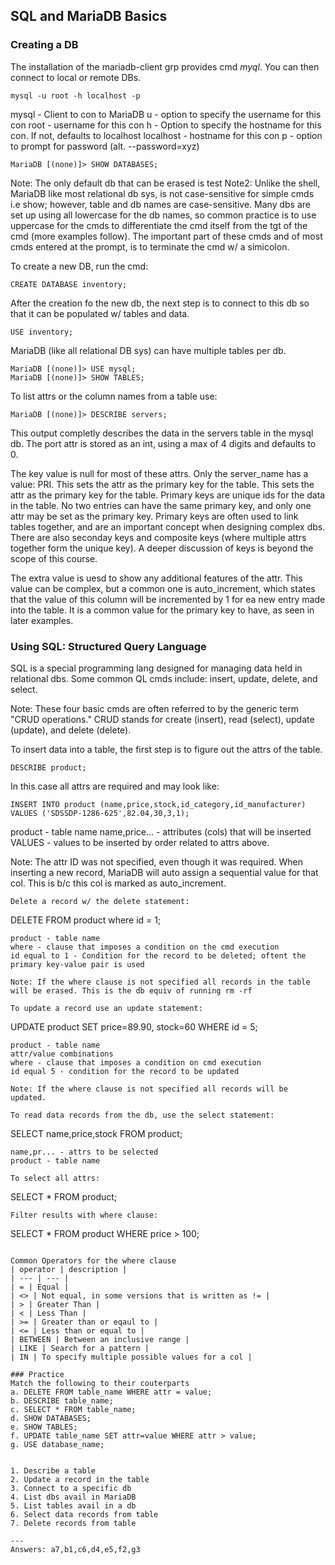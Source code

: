 ## SQL and MariaDB Basics

### Creating a DB
The installation of the mariadb-client grp provides cmd *myql*. You can then connect to local or remote DBs.
```
mysql -u root -h localhost -p
```
mysql - Client to con to MariaDB
u - option to specify the username for this con
root - username for this con
h - Option to specify the hostname for this con. If not, defaults to localhost
localhost - hostname for this con
p - option to prompt for password (alt. --password=xyz)

```
MariaDB [(none)]> SHOW DATABASES;
```
Note: The only default db that can be erased is test
Note2: Unlike the shell, MariaDB like most relational db sys, is not case-sensitive for simple cmds i.e show; however, table and db names are case-sensitive. Many dbs are set up using all lowercase for the db names, so common practice is to use uppercase for the cmds to differentiate the cmd itself from the tgt of the cmd (more examples follow). The important part of these cmds and of most cmds entered at the prompt, is to terminate the cmd w/ a simicolon. 

To create a new DB, run the cmd:
```
CREATE DATABASE inventory;
```
After the creation fo the new db, the next step is to connect to this db so that it can be populated w/ tables and data.
```
USE inventory;
```
MariaDB (like all relational DB sys) can have multiple tables per db.
```
MariaDB [(none)]> USE mysql;
MariaDB [(none)]> SHOW TABLES;
```
To list attrs or the column names from a table use:
```
MariaDB [(none)]> DESCRIBE servers;
```

This output completly describes the data in the servers table in the mysql db. The port attr is stored as an int, using a max of 4 digits and defaults to 0. 

The key value is null for most of these attrs. Only the server_name has a value: PRI. This sets the attr as the primary key for the table. This sets the attr as the primary key for the table. Primary keys are unique ids for the data in the table. No two entries can have the same primary key, and only one attr may be set as the primary key. Primary keys are often used to link tables together, and are an important concept when designing complex dbs. There are also seconday keys and composite keys (where multiple attrs together form the unique key). A deeper discussion of keys is beyond the scope of this course. 

The extra value is uesd to show any additional features of the attr. This value can be complex, but a common one is auto_increment, which states that the value of this column will be incremented by 1 for ea new entry made into the table. It is a common value for the primary key to have, as seen in later examples.

### Using SQL: Structured Query Language
SQL is a special programming lang designed for managing data held in relational dbs. Some common 
QL cmds include: insert, update, delete, and select.

Note: These four basic cmds are often referred to by the generic term "CRUD operations." CRUD stands for create (insert), read (select), update (update), and delete (delete).

To insert data into a table, the first step is to figure out the attrs of the table.
```
DESCRIBE product;
```
In this case all attrs are required and may look like:
```
INSERT INTO product (name,price,stock,id_category,id_manufacturer) VALUES ('SDSSDP-1286-625',82.04,30,3,1);
```
product - table name
name,price... - attributes (cols) that will be inserted
VALUES - values to be inserted by order related to attrs above.

Note: The attr ID was not specified, even though it was required. When inserting a new record, MariaDB will auto assign a sequential value for that col. This is b/c this col is marked as auto_increment.
```
Delete a record w/ the delete statement:
```
DELETE FROM product where id = 1;
```
product - table name
where - clause that imposes a condition on the cmd execution
id equal to 1 - Condition for the record to be deleted; oftent the primary key-value pair is used

Note: If the where clause is not specified all records in the table will be erased. This is the db equiv of running rm -rf

To update a record use an update statement:
```
UPDATE product SET price=89.90, stock=60 WHERE id = 5;
```
product - table name
attr/value combinations
where - clause that imposes a condition on cmd execution
id equal 5 - condition for the record to be updated

Note: If the where clause is not specified all records will be updated.

To read data records from the db, use the select statement:
```
SELECT name,price,stock FROM product;
```
name,pr... - attrs to be selected
product - table name

To select all attrs:
```
SELECT * FROM product;
```
Filter results with where clause:
```
SELECT * FROM product WHERE price > 100;
```

Common Operators for the where clause
| operator | description |
| --- | --- |
| = | Equal |
| <> | Not equal, in some versions that is written as != |
| > | Greater Than |
| < | Less Than |
| >= | Greater than or eqaul to |
| <= | Less than or equal to |
| BETWEEN | Between an inclusive range |
| LIKE | Search for a pattern |
| IN | To specify multiple possible values for a col |

### Practice
Match the following to their couterparts
a. DELETE FROM table_name WHERE attr = value;
b. DESCRIBE table_name;
c. SELECT * FROM table_name;
d. SHOW DATABASES;
e. SHOW TABLES;
f. UPDATE table_name SET attr=value WHERE attr > value;
g. USE database_name;


1. Describe a table
2. Update a record in the table
3. Connect to a specific db
4. List dbs avail in MariaDB
5. List tables avail in a db
6. Select data records from table
7. Delete records from table

---
Answers: a7,b1,c6,d4,e5,f2,g3
